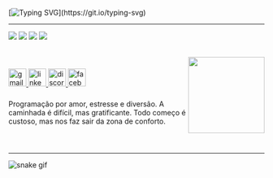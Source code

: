 [![Typing SVG](https://readme-typing-svg.demolab.com?font=Fira+Code&size=19&pause=1000&color=EAA4B6&center=true&vCenter=true&width=435&lines=%F0%9F%91%8B+Ol%C3%A1%2C+meu+nome+%C3%A9+Ruth.;+Sejam+bem+vindos(as)+ao+meu+perfil.)](https://git.io/typing-svg)

<hr>

![](https://github-readme-stats.vercel.app/api/top-langs/?username=SrtaKennedy&theme=midnight-purple&hide_border=false&include_all_commits=false&count_private=false&layout=compact)
![](https://github-readme-streak-stats.herokuapp.com/?user=SrtaKennedy&theme=midnight-purple&hide_border=false)
![](https://github-readme-stats.vercel.app/api?username=SrtaKennedy&theme=midnight-purple&hide_border=false&include_all_commits=false&count_private=false)
![](https://github-profile-trophy.vercel.app/?username=SrtaKennedy&theme=radical&no-frame=false&no-bg=false&margin-w=4)

<!-- Proudly created with GPRM ( https://gprm.itsvg.in ) -->

<br>

<img align="right" height="150" src="https://user-images.githubusercontent.com/90563215/210402591-bb7706ca-b1ae-4fcf-bb7a-2d06ee0dccbb.gif"  />

###

<div align="left">
  <a href="https://mail.google.com/mail/u/2/#inbox" target="_blank">
    <img src="https://img.shields.io/static/v1?message=Gmail&logo=gmail&label=&color=ffd9e3&logoColor=black&labelColor=ffb3bf&style=for-the-badge" height="35" alt="gmail logo"  />
  </a>
  <a href="https://www.linkedin.com/in/ruth-ellen-jesus/" target="_blank">
    <img src="https://img.shields.io/static/v1?message=LinkedIn&logo=linkedin&label=&color=ffd9e3&logoColor=black&labelColor=ffb3bf&style=for-the-badge" height="35" alt="linkedin logo"  />
  </a>
  <a href="https://discord.com/channels/@SrtaKennedyFlowers" target="_blank">
    <img src="https://img.shields.io/static/v1?message=Discord&logo=discord&label=&color=ffd9e3&logoColor=black&labelColor=ffb3bf&style=for-the-badge" height="35" alt="discord logo"  />
  </a>
  <a href="https://www.facebook.com/ellen.pereira.31924792" target="_blank">
    <img src="https://img.shields.io/static/v1?message=Facebook&logo=facebook&label=&color=ffd9e3&logoColor=black&labelColor=ffb3bf&style=for-the-badge" height="35" alt="facebook logo"  />
  </a>
</div>

###

<p align="left">Programação por amor, estresse e diversão. A caminhada é difícil, mas gratificante. Todo começo é custoso, mas nos faz sair da zona de conforto.</p>

###

###
<br>
<hr>

![snake gif](https://github.com/SrtaKennedy/SrtaKennedy/blob/output/github-contribution-grid-snake.svg)


